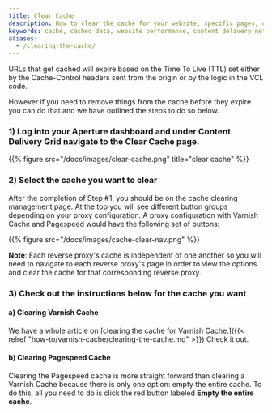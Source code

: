 ```yaml
---
title: Clear Cache
description: How to clear the cache for your website, specific pages, or specific objects with Varnish Cache ban expression.
keywords: cache, cached data, website performance, content delivery network, CDN, clear cache, purge cache, empty cache, Varnish Cache ban expression
aliases:
  - /clearing-the-cache/
---
```


URLs that get cached will expire based on the Time To Live (TTL) set either by the Cache-Control headers sent from the origin or by the logic in the VCL code.

However if you need to remove things from the cache before they expire you can do that and we have outlined the steps to do so below.

### 1) Log into your Aperture dashboard and under **Content Delivery Grid** navigate to the **Clear Cache** page.

{{% figure src="/docs/images/clear-cache.png" title="clear cache" %}}

### 2) Select the cache you want to clear

After the completion of Step #1, you should be on the cache clearing management page. At the top you will see different button groups depending on your proxy configuration. A proxy configuration with Varnish Cache  and Pagespeed would have the following set of buttons:

{{% figure src="/docs/images/cache-clear-nav.png" %}}

**Note**: Each reverse proxy's cache is independent of one another so you will need to navigate to each reverse proxy's page in order to view the options and clear the cache for that corresponding reverse proxy.

### 3) Check out the instructions below for the cache you want

#### a) Clearing Varnish Cache 

  We have a whole article on [clearing the cache for Varnish Cache.]({{< relref "how-to/varnish-cache/clearing-the-cache.md" >}}) Check it out.

#### b) Clearing Pagespeed Cache

  Clearing the Pagespeed cache is more straight forward than clearing a Varnish Cache  because there is only one option: empty the entire cache. To do this, all you need to do is click the red button labeled **Empty the entire cache**.
